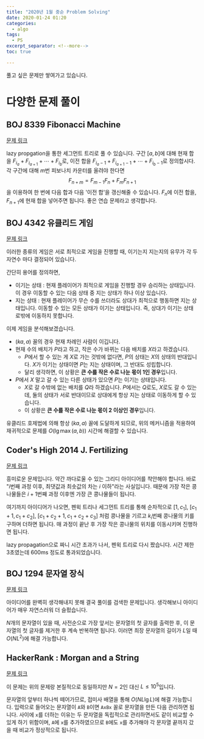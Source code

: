 ```yaml
---
title: "2020년 1월 중순 Problem Solving"
date: 2020-01-24 01:20
categories:
  - algo
tags:
  - PS
excerpt_separator: <!--more-->
toc: true

---
```


풀고 싶은 문제만 쌓여가고 있습니다.

<!--more-->

# 다양한 문제 풀이

## BOJ 8339 Fibonacci Machine

[문제 링크](https://www.acmicpc.net/problem/8339)

lazy propgation을 통한 세그먼트 트리로 풀 수 있습니다. 구간 $[a, b]$에 대해 현재 합을 $F_{i_a} + F_{i_{a+1}} + \cdots + F_{i_b}$로, 이전 합을 $F_{i_a - 1} + F_{i_{a+1} - 1} + \cdots + F_{i_b - 1}$로 정의합시다. 각 구간에 대해 $m$번 피보나치 카운터를 올려야 한다면
$$
F_{n+m} = F_{m-1}F_n + F_m F_{n+1}
$$
을 이용하여 한 번에 다음 합과 다음 '이전 합'을 갱신해줄 수 있습니다. $F_n$에 이전 합을, $F_{n+1}$에 현재 합을 넣어주면 됩니다. 좋은 연습 문제라고 생각합니다.

## BOJ 4342 유클리드 게임

[문제 링크](https://www.acmicpc.net/problem/4342)

이러한 종류의 게임은 서로 최적으로 게임을 진행할 때, 이기는지 지는지의 유무가 각 두 자연수 마다 결정되어 있습니다.

간단히 용어를 정의하면, 

+ 이기는 상태 : 현재 플레이어가 최적으로 게임을 진행할 경우 승리하는 상태입니다. 이 경우 이동할 수 있는 다음 상태 중 지는 상태가 하나 이상 있습니다.
+ 지는 상태 : 현재 플레이어가 무슨 수를 쓰더라도 상대가 최적으로 행동하면 지는 상태입니다. 이동할 수 있는 모든 상태가 이기는 상태입니다. 즉, 상대가 이기는 상태로밖에 이동하지 못합니다.

이제 게임을 분석해보겠습니다.

+ $(ka, a)$ 꼴의 경우 현재 차례인 사람이 이깁니다.
+ 현재 수의 배치가 $P$라고 하고, 작은 수가 바뀌는 다음 배치를 $X$라고 하겠습니다.
  + $P$에서 할 수 있는 게 $X$로 가는 것밖에 없다면, $P$의 상태는 $X$의 상태의 반대입니다. $X$가 이기는 상태이면 $P$는 지는 상태이며, 그 반대도 성립합니다.
  + 달리 생각하면, 이 상황은 **큰 수를 작은 수로 나눈 몫이 1인 경우**입니다.
+ $P$에서 $X$ 말고 갈 수 있는 다른 상태가 있으면 $P$는 이기는 상태입니다.
  + $X$로 갈 수밖에 없는 배치를 $Q$라 하겠습니다. $P$에서는 $Q$로도, $X$로도 갈 수 있는데, 둘의 상태가 서로 반대이므로 상대에게 항상 지는 상태로 이동하게 할 수 있습니다. 
  + 이 상황은 **큰 수를 작은 수로 나눈 몫이 2 이상인 경우**입니다.

유클리드 호제법에 의해 항상 $(ka, a)$ 꼴에 도달하게 되므로, 위의 메커니즘을 적용하여 재귀적으로 문제를  $O(\lg \max(a, b))$ 시간에 해결할 수 있습니다.

## Coder's High 2014 J. Fertilizing

[문제 링크](https://www.acmicpc.net/problem/10223)

흥미로운 문제입니다. 약간 까다로울 수 있는 그리디 아이디어를 착안해야 합니다. 바로 "$i$번째 과정 이후, 최댓값과 최솟값의 차는 $i$ 이하"라는 사실입니다. 때문에 가장 작은 콩나물들은 $i+1$번째 과정 이후엔 가장 큰 콩나물들이 됩니다.

여기까지 아이디어가 나오면, 펜윅 트리나 세그먼트 트리를 통해 순차적으로 $[1, c_1]$, $[c_1+1, c_1+c_2]$, $[c_1+c_2+1, c_1+c_2+c_3]$ 처럼 콩나물을 기르고 $k_i$번째 콩나물의 키를 구하며 더하면 됩니다. 매 과정이 끝난 후 가장 작은 콩나물의 위치를 이동시키며 진행하면 됩니다.

lazy propagation으로 짜니 시간 초과가 나서, 펜윅 트리로 다시 짰습니다. 시간 제한 3초였는데 600ms 정도로 통과되었습니다.



## BOJ 1294 문자열 장식

[문제 링크](https://www.acmicpc.net/problem/1294)

아이디어를 완벽히 생각해내지 못해 결국 풀이를 검색한 문제입니다. 생각해보니 아이디어가 매우 자연스러워 더 슬펐습니다.

$N$개의 문자열이 있을 때, 사전순으로 가장 앞서는 문자열의 첫 글자를 출력한 후, 이 문자열의 첫 글자를 제거한 후 계속 반복하면 됩니다. 이러면 최장 문자열의 길이가 $L$일 때 $O(NL^2)$에 해결 가능합니다.

## HackerRank : Morgan and a String

[문제 링크](https://www.hackerrank.com/challenges/morgan-and-a-string/problem)

이 문제는 위의 문제랑 본질적으로 동일하지만 $N = 2$인 대신 $L \leq 10^5$입니다.

문자열의 앞부터 하나씩 떼어가므로, 접미사 배열을 통해 $O(NL \lg L)$에 해결 가능합니다. 입력으로 들어오는 문자열이 `A`와 `B`이면 `AxBx` 꼴로 문자열을 만든 다음 관리하면 됩니다. 사이에 `x`를 더하는 이유는 두 문자열을 독립적으로 관리하면서도 같이 비교할 수 있게 하기 위함이며, `A`에 `x`를 추가하였으므로 `B`에도 `x`를 추가해야 각 문자열 끝까지 갔을 때 비교가 정상적으로 됩니다.
